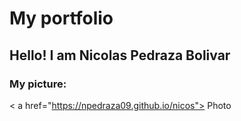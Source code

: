 # My portfolio
## Hello! I am Nicolas Pedraza Bolivar

### My picture:
< a href="https://npedraza09.github.io/nicos"> Photo </a>
